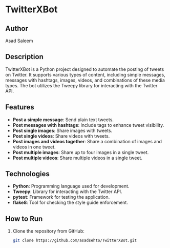 # TwitterXBot

## Author
Asad Saleem

## Description
TwitterXBot is a Python project designed to automate the posting of tweets on Twitter. It supports various types of content, including simple messages, messages with hashtags, images, videos, and combinations of these media types. The bot utilizes the Tweepy library for interacting with the Twitter API.

## Features
- **Post a simple message**: Send plain text tweets.
- **Post messages with hashtags**: Include tags to enhance tweet visibility.
- **Post single images**: Share images with tweets.
- **Post single videos**: Share videos with tweets.
- **Post images and videos together**: Share a combination of images and videos in one tweet.
- **Post multiple images**: Share up to four images in a single tweet.
- **Post multiple videos**: Share multiple videos in a single tweet.

## Technologies
- **Python**: Programming language used for development.
- **Tweepy**: Library for interacting with the Twitter API.
- **pytest**: Framework for testing the application.
- **flake8**: Tool for checking the style guide enforcement.

## How to Run

1. Clone the repository from GitHub:
   ```bash
   git clone https://github.com/asadsehto/TwitterXBot.git

   




